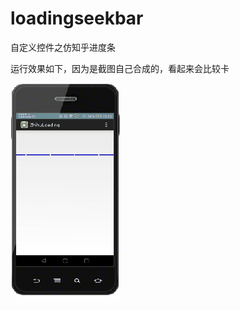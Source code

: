 # loadingseekbar
自定义控件之仿知乎进度条

运行效果如下，因为是截图自己合成的，看起来会比较卡

![](https://github.com/sheepm/loadingseekbar/blob/master/loading.gif)
